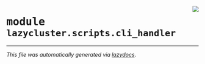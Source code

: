 <!-- markdownlint-disable -->

<a href="https://github.com/ml-tooling/lazycluster/blob/main/src/lazycluster/scripts/cli_handler.py#L0"><img align="right" style="float:right;" src="https://img.shields.io/badge/-source-cccccc?style=flat-square"></a>

# <kbd>module</kbd> `lazycluster.scripts.cli_handler`








---

_This file was automatically generated via [lazydocs](https://github.com/ml-tooling/lazydocs)._
